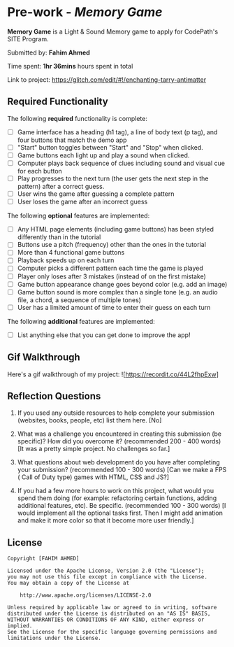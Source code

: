# Pre-work - *Memory Game*

**Memory Game** is a Light & Sound Memory game to apply for CodePath's SITE Program. 

Submitted by: **Fahim Ahmed**

Time spent: **1hr 36mins** hours spent in total

Link to project: https://glitch.com/edit/#!/enchanting-tarry-antimatter

## Required Functionality

The following **required** functionality is complete:

* [ ] Game interface has a heading (h1 tag), a line of body text (p tag), and four buttons that match the demo app
* [ ] "Start" button toggles between "Start" and "Stop" when clicked. 
* [ ] Game buttons each light up and play a sound when clicked. 
* [ ] Computer plays back sequence of clues including sound and visual cue for each button
* [ ] Play progresses to the next turn (the user gets the next step in the pattern) after a correct guess. 
* [ ] User wins the game after guessing a complete pattern
* [ ] User loses the game after an incorrect guess

The following **optional** features are implemented:

* [ ] Any HTML page elements (including game buttons) has been styled differently than in the tutorial
* [ ] Buttons use a pitch (frequency) other than the ones in the tutorial
* [ ] More than 4 functional game buttons
* [ ] Playback speeds up on each turn
* [ ] Computer picks a different pattern each time the game is played
* [ ] Player only loses after 3 mistakes (instead of on the first mistake)
* [ ] Game button appearance change goes beyond color (e.g. add an image)
* [ ] Game button sound is more complex than a single tone (e.g. an audio file, a chord, a sequence of multiple tones)
* [ ] User has a limited amount of time to enter their guess on each turn

The following **additional** features are implemented:

- [ ] List anything else that you can get done to improve the app!

## Gif Walkthrough

Here's a gif walkthrough of my project:
![https://recordit.co/44L2fhpExw]


## Reflection Questions
1. If you used any outside resources to help complete your submission (websites, books, people, etc) list them here. 
[No]

2. What was a challenge you encountered in creating this submission (be specific)? How did you overcome it? (recommended 200 - 400 words) 
[It was a pretty simple project. No challenges so far.]

3. What questions about web development do you have after completing your submission? (recommended 100 - 300 words) 
[Can we make a FPS ( Call of Duty type) games with HTML, CSS and JS?]

4. If you had a few more hours to work on this project, what would you spend them doing (for example: refactoring certain functions, adding additional features, etc). Be specific. (recommended 100 - 300 words) 
[I would implement all the optional tasks first. Then I might add animation and make it more color so that it become more user friendly.]



## License

    Copyright [FAHIM AHMED]

    Licensed under the Apache License, Version 2.0 (the "License");
    you may not use this file except in compliance with the License.
    You may obtain a copy of the License at

        http://www.apache.org/licenses/LICENSE-2.0

    Unless required by applicable law or agreed to in writing, software
    distributed under the License is distributed on an "AS IS" BASIS,
    WITHOUT WARRANTIES OR CONDITIONS OF ANY KIND, either express or implied.
    See the License for the specific language governing permissions and
    limitations under the License.
